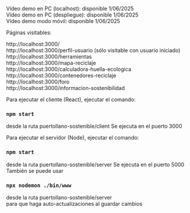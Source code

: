 Vídeo demo en PC (localhost): disponible 1/06/2025  
Vídeo demo en PC (despliegue): disponible 1/06/2025  
Vídeo demo modo móvil: disponible 1/06/2025  

Páginas visitables:

http://localhost:3000/  
http://localhost:3000/perfil-usuario (sólo visitable con usuario iniciado)  
http://localhost:3000/herramientas  
http://localhost:3000/mapa-reciclaje  
http://localhost:3000/calculadora-huella-ecologica  
http://localhost:3000/contenedores-reciclaje  
http://localhost:3000/foro  
http://localhost:3000/informacion-sostenibilidad  

Para ejecutar el cliente (React), ejecutar el comando:
### `npm start`
desde la ruta puertollano-sostenible/client
Se ejecuta en el puerto 3000

Para ejecutar el servidor (Node), ejecutar el comando:
### `npm start`
desde la ruta puertollano-sostenible/server
Se ejecuta en el puerto 5000
También se puede usar 
### `npx nodemon ./bin/www `  
desde la ruta puertollano-sostenible/server  
para que haga auto-actualizaciones al guardar cambios  

